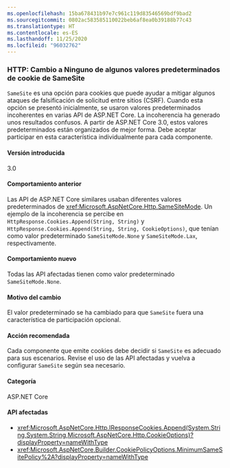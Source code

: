 ```yaml
---
ms.openlocfilehash: 15ba678431b97e7c961c119d83546569bdf9bad2
ms.sourcegitcommit: 0802ac583585110022beb6af8ea0b39188b77c43
ms.translationtype: HT
ms.contentlocale: es-ES
ms.lasthandoff: 11/25/2020
ms.locfileid: "96032762"
---
```

### <a name="http-some-cookie-samesite-defaults-changed-to-none"></a>HTTP: Cambio a Ninguno de algunos valores predeterminados de cookie de SameSite

`SameSite` es una opción para cookies que puede ayudar a mitigar algunos ataques de falsificación de solicitud entre sitios (CSRF). Cuando esta opción se presentó inicialmente, se usaron valores predeterminados incoherentes en varias API de ASP.NET Core. La incoherencia ha generado unos resultados confusos. A partir de ASP.NET Core 3.0, estos valores predeterminados están organizados de mejor forma. Debe aceptar participar en esta característica individualmente para cada componente.

#### <a name="version-introduced"></a>Versión introducida

3.0

#### <a name="old-behavior"></a>Comportamiento anterior

Las API de ASP.NET Core similares usaban diferentes valores predeterminados de <xref:Microsoft.AspNetCore.Http.SameSiteMode>. Un ejemplo de la incoherencia se percibe en `HttpResponse.Cookies.Append(String, String)` y `HttpResponse.Cookies.Append(String, String, CookieOptions)`, que tenían como valor predeterminado `SameSiteMode.None` y `SameSiteMode.Lax`, respectivamente.

#### <a name="new-behavior"></a>Comportamiento nuevo

Todas las API afectadas tienen como valor predeterminado `SameSiteMode.None`.

#### <a name="reason-for-change"></a>Motivo del cambio

El valor predeterminado se ha cambiado para que `SameSite` fuera una característica de participación opcional.

#### <a name="recommended-action"></a>Acción recomendada

Cada componente que emite cookies debe decidir si `SameSite` es adecuado para sus escenarios. Revise el uso de las API afectadas y vuelva a configurar `SameSite` según sea necesario.

#### <a name="category"></a>Categoría

ASP.NET Core

#### <a name="affected-apis"></a>API afectadas

- <xref:Microsoft.AspNetCore.Http.IResponseCookies.Append(System.String,System.String,Microsoft.AspNetCore.Http.CookieOptions)?displayProperty=nameWithType>
- <xref:Microsoft.AspNetCore.Builder.CookiePolicyOptions.MinimumSameSitePolicy%2A?displayProperty=nameWithType>

<!--

#### Affected APIs

- `M:Microsoft.AspNetCore.Http.IResponseCookies.Append(System.String,System.String,Microsoft.AspNetCore.Http.CookieOptions)`
- `Overload:Microsoft.AspNetCore.Builder.CookiePolicyOptions.MinimumSameSitePolicy`

-->
